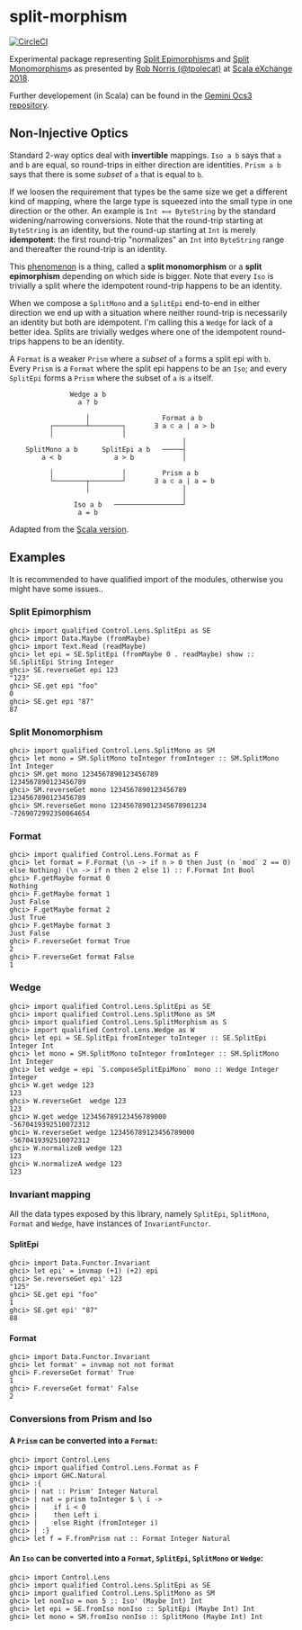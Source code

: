 split-morphism
==============

[![CircleCI](https://circleci.com/gh/gvolpe/split-morphism/tree/master.svg?style=svg)](https://circleci.com/gh/gvolpe/split-morphism/tree/master)

Experimental package representing [Split Epimorphism](https://ncatlab.org/nlab/show/split+epimorphism)s and [Split Monomorphism](https://ncatlab.org/nlab/show/split+monomorphism)s as presented by [Rob Norris (@tpolecat)](https://github.com/tpolecat) at [Scala eXchange 2018](https://skillsmatter.com/skillscasts/11626-keynote-pushing-types-and-gazing-at-the-stars).

Further developement (in Scala) can be found in the [Gemini Ocs3
repository](https://github.com/gemini-hlsw/ocs3/tree/develop/modules/core/shared/src/main/scala/gem/optics).

## Non-Injective Optics

Standard 2-way optics deal with **invertible** mappings. `Iso a b` says that `a` and `b` are equal, so round-trips in either direction are identities. `Prism a b` says that there is some *subset* of `a` that is equal to `b`.

If we loosen the requirement that types be the same size we get a different kind of mapping, where the large type is squeezed into the small type in one direction or the other. An example is `Int ⟺ ByteString` by the standard widening/narrowing conversions. Note that the round-trip starting at `ByteString` is an identity, but the round-up starting at `Int` is merely **idempotent**: the first round-trip "normalizes" an `Int` into `ByteString` range and thereafter the round-trip is an identity.

This [phenomenon](https://ncatlab.org/nlab/show/split+epimorphism) is a thing, called a **split monomorphism** or a **split epimorphism** depending on which side is bigger. Note that every `Iso` is trivially a split where the idempotent round-trip happens to be an identity.

When we compose a `SplitMono` and a `SplitEpi` end-to-end in either direction we end up with a situation where neither round-trip is necessarily an identity but both are idempotent. I'm calling this a `Wedge` for lack of a better idea. Splits are trivially wedges where one of the idempotent round-trips happens to be an identity.

A `Format` is a weaker `Prism` where a *subset* of `a` forms a split epi with `b`. Every `Prism` is a `Format` where the split epi happens to be an `Iso`; and every `SplitEpi` forms a `Prism` where the subset of `a` is `a` itself.


```
               Wedge a b
                 a ? b

                   │                  Format a b
          ┌────────┴────────┐       ∃ a ⊂ a | a > b
          │                 │
                                           │
    SplitMono a b      SplitEpi a b   ─────┤
        a < b             a > b            │

          │                 │         Prism a b
          └────────┬────────┘       ∃ a ⊂ a | a = b
                   │                       │
                                           │
                Iso a b   ─────────────────┘
                 a = b
```

Adapted from the [Scala
version](https://github.com/gemini-hlsw/ocs3/blob/develop/modules/core/shared/src/main/scala/gem/optics/README.md).

## Examples

It is recommended to have qualified import of the modules, otherwise you might have some issues..

### Split Epimorphism

```
ghci> import qualified Control.Lens.SplitEpi as SE
ghci> import Data.Maybe (fromMaybe)
ghci> import Text.Read (readMaybe)
ghci> let epi = SE.SplitEpi (fromMaybe 0 . readMaybe) show :: SE.SplitEpi String Integer
ghci> SE.reverseGet epi 123
"123"
ghci> SE.get epi "foo"
0
ghci> SE.get epi "87"
87
```

### Split Monomorphism

```
ghci> import qualified Control.Lens.SplitMono as SM
ghci> let mono = SM.SplitMono toInteger fromInteger :: SM.SplitMono Int Integer
ghci> SM.get mono 1234567890123456789
1234567890123456789
ghci> SM.reverseGet mono 1234567890123456789
1234567890123456789
ghci> SM.reverseGet mono 123456789012345678901234
-7269072992350064654
```

### Format

```
ghci> import qualified Control.Lens.Format as F
ghci> let format = F.Format (\n -> if n > 0 then Just (n `mod` 2 == 0) else Nothing) (\n -> if n then 2 else 1) :: F.Format Int Bool
ghci> F.getMaybe format 0
Nothing
ghci> F.getMaybe format 1
Just False
ghci> F.getMaybe format 2
Just True
ghci> F.getMaybe format 3
Just False
ghci> F.reverseGet format True
2
ghci> F.reverseGet format False
1
```

### Wedge

```
ghci> import qualified Control.Lens.SplitEpi as SE
ghci> import qualified Control.Lens.SplitMono as SM
ghci> import qualified Control.Lens.SplitMorphism as S
ghci> import qualified Control.Lens.Wedge as W
ghci> let epi = SE.SplitEpi fromInteger toInteger :: SE.SplitEpi Integer Int
ghci> let mono = SM.SplitMono toInteger fromInteger :: SM.SplitMono Int Integer
ghci> let wedge = epi `S.composeSplitEpiMono` mono :: Wedge Integer Integer
ghci> W.get wedge 123
123
ghci> W.reverseGet  wedge 123
123
ghci> W.get wedge 123456789123456789000
-5670419392510072312
ghci> W.reverseGet wedge 123456789123456789000
-5670419392510072312
ghci> W.normalizeB wedge 123
123
ghci> W.normalizeA wedge 123
123
```

### Invariant mapping

All the data types exposed by this library, namely `SplitEpi`, `SplitMono`, `Format` and `Wedge`, have instances of `InvariantFunctor`.

#### SplitEpi

```
ghci> import Data.Functor.Invariant
ghci> let epi' = invmap (+1) (+2) epi
ghci> Se.reverseGet epi' 123
"125"
ghci> SE.get epi "foo"
1
ghci> SE.get epi' "87"
88
```

#### Format

```
ghci> import Data.Functor.Invariant
ghci> let format' = invmap not not format
ghci> F.reverseGet format' True
1
ghci> F.reverseGet format' False
2
```

### Conversions from Prism and Iso

#### A `Prism` can be converted into a `Format`:

```
ghci> import Control.Lens
ghci> import qualified Control.Lens.Format as F
ghci> import GHC.Natural
ghci> :{
ghci> | nat :: Prism' Integer Natural
ghci> | nat = prism toInteger $ \ i ->
ghci> |    if i < 0
ghci> |    then Left i
ghci> |    else Right (fromInteger i)
ghci> | :}
ghci> let f = F.fromPrism nat :: Format Integer Natural
```

#### An `Iso` can be converted into a `Format`, `SplitEpi`, `SplitMono` or `Wedge`:

```
ghci> import Control.Lens
ghci> import qualified Control.Lens.SplitEpi as SE
ghci> import qualified Control.Lens.SplitMono as SM
ghci> let nonIso = non 5 :: Iso' (Maybe Int) Int
ghci> let epi = SE.fromIso nonIso :: SplitEpi (Maybe Int) Int
ghci> let mono = SM.fromIso nonIso :: SplitMono (Maybe Int) Int
```

